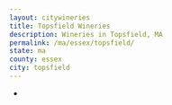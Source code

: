 ```yaml
---
layout: citywineries
title: Topsfield Wineries
description: Wineries in Topsfield, MA
permalink: /ma/essex/topsfield/
state: ma
county: essex
city: topsfield
---
```

-

